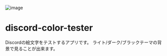 
![image](https://user-images.githubusercontent.com/59691627/117565625-29cd7300-b0ed-11eb-82a7-674e1106dc81.png)
# discord-color-tester
Discordの絵文字をテストするアプリです。
ライト/ダーク/ブラックテーマの背景で見ることが出来ます。
